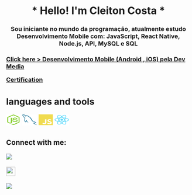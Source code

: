 <h1 align="center"> * Hello! I'm Cleiton Costa * </h1>
<h3 align="center">Sou iniciante no mundo da programação, atualmente estudo Desenvolvimento Mobile com:
JavaScript, React Native, Node.js, API, MySQL e SQL </h3>
<h3> 

 <a href="https://www.devmedia.com.br/perfil/josicleiton-alberto-da-costa" alt="Devmedia.com.br"> Click here > Desenvolvimento Mobile (Android , iOS) pela Dev Media </a>
 
 <a href="https://www.devmedia.com.br/certificado/tecnologia/react-native/josicleiton-alberto-da-costa" Click here > Certification </a>

 <div style="display: inline_block">
 
  <h2> languages ​​and tools </h2>
  <div style="display: inline_block">
   
  <img align="center" alt="cleitoncosta-Nodejs" height="30" width="40"
src="https://raw.githubusercontent.com/devicons/devicon/master/icons/nodejs/nodejs-original.svg">
    <img align="center" alt="cleitoncosta-Mysql" height="30" width="40" src="https://raw.githubusercontent.com/devicons/devicon/master/icons/mysql/mysql-original.svg">
  <img align="center" alt="Cleitoncosta-Js" height="30" width="40" src="https://raw.githubusercontent.com/devicons/devicon/master/icons/javascript/javascript-plain.svg">
  <img align="center" alt="cleitoncosta-React" height="30" width="40" src="https://raw.githubusercontent.com/devicons/devicon/master/icons/react/react-original.svg">
 </div>
 
  ##
  
  <h3>Connect with me:</h3> 

 <a href="https://instagram.com/jcleitoncosta" target="_blank"> <img 
   src="https://img.shields.io/badge/-Instagram-%23E4405F?style=for-the-badge&logo=instagram&logoColor=white" target="_blank"></a>
  
  <a href="https://www.linkedin.com/me?trk=p_mwlite_feed_updates-secondary_nav" target="_blank"> <img width= "25" height="25"
  src="https://cdn.jsdelivr.net/gh/devicons/devicon/icons/linkedin/linkedin-original.svg"/> </a>
  
 <a href = "mailto:cleiton-2506@hotmail.com"><img src="https://img.shields.io/badge/-Hotmail-%23333?style=for-the-badge&logo=hotmail&logoColor=white" target="_blank"></a>
</div>
